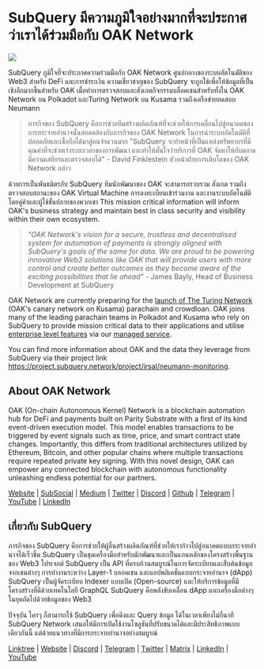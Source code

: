 # SubQuery มีความภูมิใจอย่างมากที่จะประกาศว่าเราได้ร่วมมือกับ OAK Network

![](https://miro.medium.com/max/1400/0*R-MluHyL9bHAEboa)

SubQuery ภูมิใจที่จะประกาศความร่วมมือกับ OAK Network ศูนย์กลางของระบบอัตโนมัติของ Web3 สำหรับ DeFi และการชำระเงิน ความเชี่ยวชาญของ SubQuery จะถูกใช้เพื่อให้ข้อมูลที่เป็นเชิงลึกมากขึ้นสำหรับ OAK เมื่อทำการตรวจสอบและสังเกตกิจกรรมบล็อคเชนสำหรับทั้งใน OAK Network บน Polkadot และTuring Network บน Kusama รวมถึงเครือข่ายทดสอบ Neumann

> ภารกิจของ SubQuery คือการช่วยทีมสร้างผลิตภัณฑ์ที่จะช่วยให้การเคลื่อนไปสู่อนาคตของการกระจายอำนาจนั้นสอดคล้องกับภารกิจของ OAK Network ในการนำระบบอัตโนมัติที่ปลอดภัยและเชื่อถือได้มาสู่คนจำนวนมาก "SubQuery จะทำหน้าที่เป็นแหล่งทรัพยากรที่มีคุณค่าที่จะช่วยเร่งระยะเวลาของการพัฒนา และทำให้มั่นใจว่าบริการที่ OAK จัดหาให้กับตลาดมีความเสถียรและตรวจสอบได้" - David Finklestein หัวหน้าฝ่ายการเติบโตของ OAK Network กล่าว

ด้วยการเป็นพันธมิตรกับ SubQuery ทีมนักพัฒนาของ OAK จะสามารถรวบรวม สังเกต รวมถึงตรวจสอบสถานะของ OAK Virtual Machine การลงทะเบียนเข้าร่วมงาน และงานระบบอัตโนมัติโดยคู่ค้าและผู้ใช้ขั้นปลายของพวกเขา This mission critical information will inform OAK's business strategy and maintain best in class security and visibility within their own ecosystem.

> _"OAK Network's vision for a secure, trustless and decentralised system for automation of payments is strongly aligned with SubQuery's goals of the same for data. We are proud to be powering innovative Web3 solutions like OAK that will provide users with more control and create better outcomes as they become aware of the exciting possibilities that lie ahead"_ - James Bayly, Head of Business Development at SubQuery

OAK Network are currently preparing for the [launch of The Turing Network](https://oak.tech/turing/crowdloan/) (OAK's canary network on Kusama) parachain and crowdloan. OAK joins many of the leading parachain teams in Polkadot and Kusama who rely on SubQuery to provide mission critical data to their applications and utilise [enterprise level features](../blogs/20211228-enterprise-hosted.md) via our [managed service](https://project.subquery.network/).

You can find more information about OAK and the data they leverage from SubQuery via their project link https://project.subquery.network/project/irsal/neumann-monitoring.

## About OAK Network

OAK (On-chain Autonomous Kernel) Network is a blockchain automation hub for DeFi and payments built on Parity Substrate with a first of its kind event-driven execution model. This model enables transactions to be triggered by event signals such as time, price, and smart contract state changes. Importantly, this differs from traditional architectures utilized by Ethereum, Bitcoin, and other popular chains where multiple transactions require repeated private key signing. With this novel design, OAK can empower any connected blockchain with autonomous functionality unleashing endless potential for our partners.

[Website](https://oak.tech/) | [SubSocial](https://app.subsocial.network/6109) | [Medium](https://medium.com/oak-blockchain) | [Twitter](https://twitter.com/oak_network) | [Discord](https://discord.gg/7W9UDvsbwh) | [Github](https://github.com/OAK-Foundation/) | [Telegram](https://t.me/OAK_Announcements) | [YouTube](https://www.youtube.com/channel/UCSEu57BfQQpAfgDixfBnaNg) | [LinkedIn](https://www.linkedin.com/company/oak-blockchain/)

## เกี่ยวกับ SubQuery

ภารกิจของ SubQuery คือการช่วยให้ผู้อื่นสร้างผลิตภัณฑ์ที่ช่วยให้เราก้าวไปสู่อนาคตเเบบกระจายอำนาจได้เร็วขึ้น SubQuery เป็นชุดเครื่องมือสำหรับนักพัฒนาและเป็นแกนหลักของโครงสร้างพื้นฐานของ Web3 โปรเจกต์ SubQuery เป็น API ที่ครบถ้วนสมบูรณ์ในการจัดระเบียบและสืบค้นข้อมูลจากเชนต่างๆ การทำงานระหว่าง Layer-1 บลอคเชน และแอปพลิเคชั่นแบบกระจายอำนาจ (dApp) SubQuery เป็นผู้จัดระเบียบ Indexer แบบเปิด (Open-source) และให้บริการข้อมูลที่มีโครงสร้างที่ดีด้วยเทคโนโลยี GraphQL SubQuery คือพลังขับเคลื่อน dApp และเครื่องมือต่างๆ ในยุคถัดไปด้วยข้อมูลของ Web3

ปัจจุบัน ใครๆ ก็สามารถใช้ SubQuery เพื่อดึงและ Query ข้อมูล ได้ในเวลาเพียงไม่กี่นาที SubQuery Network เสนอให้มีการเปิดใช้งานโซลูชันที่ปรับขนาดได้และมีประสิทธิภาพแบบเดียวกันนี้ แต่ด้วยแนวทางที่มีการกระจายอำนาจอย่างสมบูรณ์

​​[Linktree](https://linktr.ee/subquerynetwork) | [Website](https://subquery.network/) | [Discord](https://discord.com/invite/78zg8aBSMG) | [Telegram](https://t.me/subquerynetwork) | [Twitter](https://twitter.com/subquerynetwork) | [Matrix](https://matrix.to/#/#subquery:matrix.org) | [LinkedIn](https://www.linkedin.com/company/subquery) | [YouTube](https://www.youtube.com/channel/UCi1a6NUUjegcLHDFLr7CqLw)
